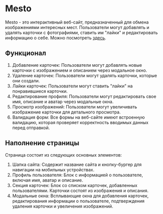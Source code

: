 # Mesto
Mesto - это интерактивный веб-сайт, предназначенный для обмена изображениями интересных мест. Пользователи могут добавлять и удалять карточки с фотографиями, ставить им "лайки" и редактировать информацию о себе. 
Можно посмотреть [здесь](https://wardenclock1759.github.io/mesto/).

## Функционал
1. Добавление карточек: Пользователи могут добавлять новые карточки с изображением и описанием через модальное окно.
2. Удаление карточек: Пользователи могут удалять карточки, которые они создали.
3. Лайки карточек: Пользователи могут ставить "лайки" на понравившиеся карточки.
4. Редактирование профиля: Пользователи могут редактировать свое имя, описание и аватар через модальные окна.
5. Просмотр изображений: Пользователи могут увеличивать изображение карточки для детального просмотра.
6. Валидация форм: Все формы на веб-сайте имеют встроенную валидацию, которая проверяет корректность вводимых данных перед отправкой.

## Наполнение страницы
Страница состоит из следующих основных элементов:
1. Шапка сайта: Содержит название сайта и кнопку-бургер для навигации на мобильных устройствах.
2. Профиль пользователя: Блок с информацией о пользователе, включая имя, аватар и описание.
3. Секция карточек: Блок со списком карточек, добавленных пользователями. Карточки состоят из изображения и описания.
4. Модальные окна: Всплывающие окна для добавления карточек, редактирования информации о пользователе, подтверждения удаления карточки и увеличения изображений.
